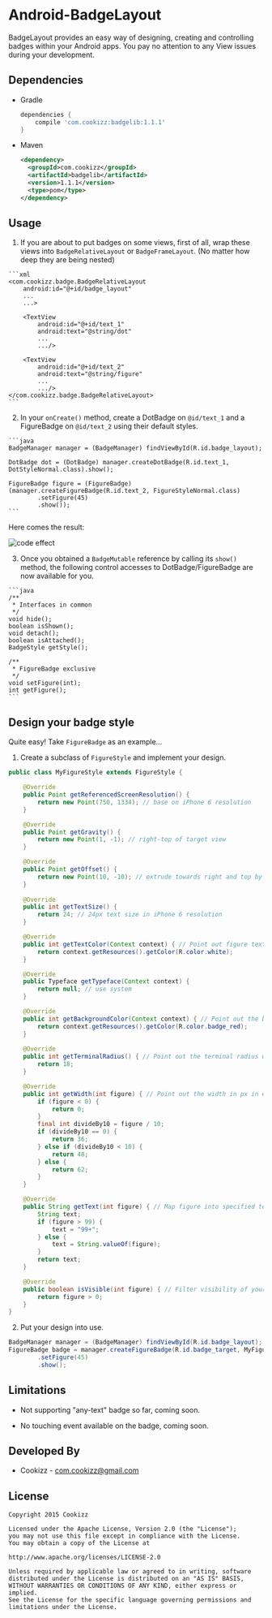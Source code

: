 # Android-BadgeLayout
BadgeLayout provides an easy way of designing, creating and controlling badges within your Android apps. You pay no attention to any View issues during your development.

## Dependencies

- Gradle

    ```gradle
    dependencies {
        compile 'com.cookizz:badgelib:1.1.1'
    }
    ```
- Maven

    ```xml
    <dependency>
      <groupId>com.cookizz</groupId>
      <artifactId>badgelib</artifactId>
      <version>1.1.1</version>
      <type>pom</type>
    </dependency>
    ```
  
## Usage

  1. If you are about to put badges on some views, first of all, wrap these views into `BadgeRelativeLayout` or `BadgeFrameLayout`. (No matter how deep they are being nested)

    ```xml
    <com.cookizz.badge.BadgeRelativeLayout
        android:id="@+id/badge_layout"
        ...
        ...>
        
        <TextView
            android:id="@+id/text_1"
            android:text="@string/dot"
            ...
            .../>
    
        <TextView
            android:id="@+id/text_2"
            android:text="@string/figure"
            ...
            .../>
    </com.cookizz.badge.BadgeRelativeLayout>
    ```

  2. In your `onCreate()` method, create a DotBadge on `@id/text_1` and a FigureBadge on `@id/text_2` using their default styles.

    ```java
    BadgeManager manager = (BadgeManager) findViewById(R.id.badge_layout);
    
    DotBadge dot = (DotBadge) manager.createDotBadge(R.id.text_1, DotStyleNormal.class).show();
    
    FigureBadge figure = (FigureBadge) (manager.createFigureBadge(R.id.text_2, FigureStyleNormal.class)
            .setFigure(45)
            .show());
    ```

  Here comes the result: 
  
  ![code effect](http://7xawtr.com1.z0.glb.clouddn.com/dot_and_figure_badge.png)
  
  3. Once you obtained a `BadgeMutable` reference by calling its `show()` method, the following control accesses to DotBadge/FigureBadge are now available for you.

    ```java
    /**
     * Interfaces in common
     */
    void hide();
    boolean isShown();
    void detach();
    boolean isAttached();
    BadgeStyle getStyle();
    
    /**
     * FigureBadge exclusive
     */
    void setFigure(int);
    int getFigure();
    ```

## Design your badge style
  Quite easy! Take `FigureBadge` as an example...
  
  1. Create a subclass of `FigureStyle` and implement your design.
  
```java
public class MyFigureStyle extends FigureStyle {

    @Override
    public Point getReferencedScreenResolution() {
        return new Point(750, 1334); // base on iPhone 6 resolution
    }

    @Override
    public Point getGravity() {
        return new Point(1, -1); // right-top of target view
    }

    @Override
    public Point getOffset() {
        return new Point(10, -10); // extrude towards right and top by 10 px based on its position resulted from getGravity()
    }
    
    @Override
    public int getTextSize() {
        return 24; // 24px text size in iPhone 6 resolution
    }

    @Override
    public int getTextColor(Context context) { // Point out figure text color.
        return context.getResources().getColor(R.color.white);
    }

    @Override
    public Typeface getTypeface(Context context) {
        return null; // use system
    }

    @Override
    public int getBackgroundColor(Context context) { // Point out the background color of your badge.
        return context.getResources().getColor(R.color.badge_red);
    }
    
    @Override
    public int getTerminalRadius() { // Point out the terminal radius when the badge displays as a fully round rect.
        return 18;
    }

    @Override
    public int getWidth(int figure) { // Point out the width in px in each case of the figure changes.
        if (figure < 0) {
            return 0;
        }
        final int divideBy10 = figure / 10;
        if (divideBy10 == 0) {
            return 36;
        } else if (divideBy10 < 10) {
            return 48;
        } else {
            return 62;
        }
    }

    @Override
    public String getText(int figure) { // Map figure into specified text
        String text;
        if (figure > 99) {
            text = "99+";
        } else {
            text = String.valueOf(figure);
        }
        return text;
    }

    @Override
    public boolean isVisible(int figure) { // Filter visibility of your badge in some cases of figure changes.
        return figure > 0;
    }
}
```
    
  2. Put your design into use.

```java
BadgeManager manager = (BadgeManager) findViewById(R.id.badge_layout);
FigureBadge badge = manager.createFigureBadge(R.id.badge_target, MyFigureStyle.class)
        .setFigure(45)
        .show();
```

## Limitations
  
  * Not supporting "any-text" badge so far, coming soon.
  
  * No touching event available on the badge, coming soon.
  
## Developed By

  * Cookizz - <com.cookizz@gmail.com>

## License

    Copyright 2015 Cookizz

    Licensed under the Apache License, Version 2.0 (the "License");
    you may not use this file except in compliance with the License.
    You may obtain a copy of the License at

    http://www.apache.org/licenses/LICENSE-2.0

    Unless required by applicable law or agreed to in writing, software
    distributed under the License is distributed on an "AS IS" BASIS,
    WITHOUT WARRANTIES OR CONDITIONS OF ANY KIND, either express or implied.
    See the License for the specific language governing permissions and
    limitations under the License.
